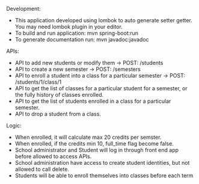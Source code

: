 Development:
- This application developed using lombok to auto generate setter getter.
  You may need lombok plugin in your editor.
- To build and run application: mvn spring-boot:run
- To generate documentation run: mvn javadoc:javadoc

APIs:
- API to add new students or modify them -> POST: /students
- API to create a new semester -> POST: /semesters
- API to enroll a student into a class for a particular semester -> POST: /students/1/class/1
- API to get the list of classes for a particular student for a semester, or the fully history of classes enrolled.
- API to get the list of students enrolled in a class for a particular semester.
- API to drop a student from a class.

Logic:
- When enrolled, it will calculate max 20 credits per semster.
- When enrolled, if the credits min 10, full_time flag become false.
- School administrator and Student will log in through front end app before allowed
  to access APIs.
- School administration have access to create student identities, but not allowed to call delete.
- Students will be able to enroll themselves into classes before each term